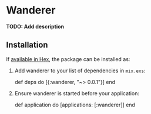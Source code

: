 # Wanderer

**TODO: Add description**

## Installation

If [available in Hex](https://hex.pm/docs/publish), the package can be installed as:

  1. Add wanderer to your list of dependencies in `mix.exs`:

        def deps do
          [{:wanderer, "~> 0.0.1"}]
        end

  2. Ensure wanderer is started before your application:

        def application do
          [applications: [:wanderer]]
        end

